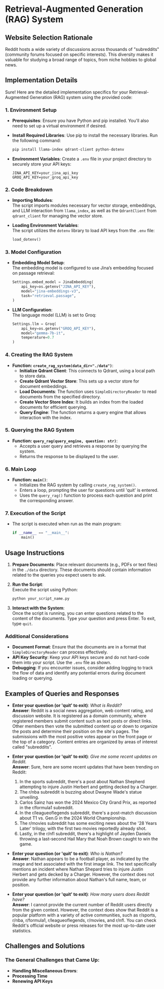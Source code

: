 


# Retrieval-Augmented Generation (RAG) System

## Website Selection Rationale

Reddit hosts a wide variety of discussions across thousands of "subreddits" (community forums focused on specific interests). This diversity makes it valuable for studying a broad range of topics, from niche hobbies to global news.

## Implementation Details

Sure! Here are the detailed implementation specifics for your Retrieval-Augmented Generation (RAG) system using the provided code:

### 1. Environment Setup

- **Prerequisites**: Ensure you have Python and pip installed. You'll also need to set up a virtual environment if desired.

- **Install Required Libraries**: Use pip to install the necessary libraries. Run the following command:
  ```bash
  pip install llama-index qdrant-client python-dotenv
  ```

- **Environment Variables**: Create a `.env` file in your project directory to securely store your API keys:
  ```plaintext
  JINA_API_KEY=your_jina_api_key
  GROQ_API_KEY=your_groq_api_key
  ```

### 2. Code Breakdown

- **Importing Modules**:  
  The script imports modules necessary for vector storage, embeddings, and LLM interaction from `llama_index`, as well as the `QdrantClient` from `qdrant_client` for managing the vector store.

- **Loading Environment Variables**:  
  The script utilizes the `dotenv` library to load API keys from the `.env` file:
  ```python
  load_dotenv()
  ```

### 3. Model Configuration

- **Embedding Model Setup**:  
  The embedding model is configured to use Jina’s embedding focused on passage retrieval:
  ```python
  Settings.embed_model = JinaEmbedding(
      api_key=os.getenv("JINA_API_KEY"),
      model="jina-embeddings-v3",
      task="retrieval.passage",
  )
  ```

- **LLM Configuration**:  
  The language model (LLM) is set to Groq:
  ```python
  Settings.llm = Groq(
      api_key=os.getenv("GROQ_API_KEY"),
      model="gemma-7b-it",
      temperature=0.7
  )
  ```

### 4. Creating the RAG System

- **Function: `create_rag_system(data_dir="./data")`**:
  - **Initialize Qdrant Client**: This connects to Qdrant, using a local path to store data.
  - **Create Qdrant Vector Store**: This sets up a vector store for document embeddings.
  - **Load Documents**: The function uses `SimpleDirectoryReader` to read documents from the specified directory.
  - **Create Vector Store Index**: It builds an index from the loaded documents for efficient querying.
  - **Query Engine**: The function returns a query engine that allows interaction with the index.

### 5. Querying the RAG System

- **Function: `query_rag(query_engine, question: str)`**:
  - Accepts a user query and retrieves a response by querying the system.
  - Returns the response to be displayed to the user.

### 6. Main Loop

- **Function: `main()`**:
  - Initializes the RAG system by calling `create_rag_system()`.
  - Enters a loop, prompting the user for questions until 'quit' is entered.
  - Uses the `query_rag()` function to process each question and print the corresponding answer.

### 7. Execution of the Script

- The script is executed when run as the main program:
  ```python
  if __name__ == "__main__":
      main()
  ```

## Usage Instructions

1. **Prepare Documents**: Place relevant documents (e.g., PDFs or text files) in the `./data` directory. These documents should contain information related to the queries you expect users to ask.

2. **Run the Script**:  
   Execute the script using Python:
   ```bash
   python your_script_name.py
   ```

3. **Interact with the System**:  
   Once the script is running, you can enter questions related to the content of the documents. Type your question and press Enter. To exit, type `quit`.

### Additional Considerations

- **Document Format**: Ensure that the documents are in a format that `SimpleDirectoryReader` can process effectively.
- **API Key Security**: Keep your API keys secure and do not hard-code them into your script. Use the `.env` file as shown.
- **Debugging**: If you encounter issues, consider adding logging to track the flow of data and identify any potential errors during document loading or querying.

## Examples of Queries and Responses

- **Enter your question (or 'quit' to exit)**: *What is Reddit?*  
  **Answer**: Reddit is a social news aggregation, web content rating, and discussion website. It is registered as a domain community, where registered members submit content such as text posts or direct links. Other members then vote the submitted content up or down to organize the posts and determine their position on the site's pages. The submissions with the most positive votes appear on the front page or the top of a category. Content entries are organized by areas of interest called "subreddits".

- **Enter your question (or 'quit' to exit)**: *Give me some recent updates on Reddit.*  
  **Answer**: Sure, here are some recent updates that have been trending on Reddit:
  1. In the sports subreddit, there's a post about Nathan Shepherd attempting to injure Justin Herbert and getting decked by a Charger.
  2. The r/nba subreddit is buzzing about Dwayne Wade's statue unveiling.
  3. Carlos Sainz has won the 2024 Mexico City Grand Prix, as reported in the r/formula1 subreddit.
  4. In the r/leagueoflegends subreddit, there's a post-match discussion about T1 vs. Gen.G in the 2024 World Championship.
  5. The r/movies subreddit has some exciting news about the '28 Years Later' trilogy, with the first two movies reportedly already shot.
  6. Lastly, in the r/nfl subreddit, there's a highlight of Jayden Daniels throwing a last-second Hail Mary that Noah Brown caught to win the game.

- **Enter your question (or 'quit' to exit)**: *Who is Nathan?*  
  **Answer**: Nathan appears to be a football player, as indicated by the image and text associated with the first image link. The text specifically mentions an incident where Nathan Shepard tries to injure Justin Herbert and gets decked by a Charger. However, the context does not provide any further information about Nathan's full name, team, or position.

- **Enter your question (or 'quit' to exit)**: *How many users does Reddit have?*  
  **Answer**: I cannot provide the current number of Reddit users directly from the given context. However, the context does show that Reddit is a popular platform with a variety of active communities, such as r/sports, r/nba, r/formula1, r/leagueoflegends, r/movies, and r/nfl. You can check Reddit's official website or press releases for the most up-to-date user statistics.

## Challenges and Solutions

### The General Challenges that Came Up:

- **Handling Miscellaneous Errors**: 
- **Processing Time**
- **Renewing API Keys**
```




